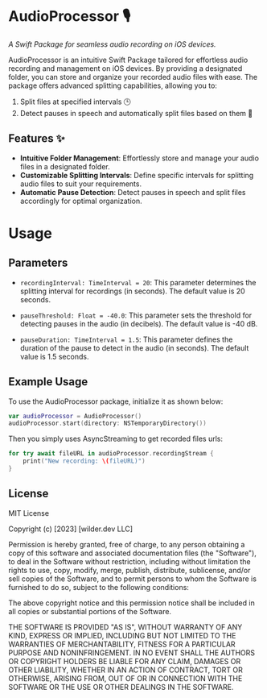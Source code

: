 # AudioProcessor 🎙️

_A Swift Package for seamless audio recording on iOS devices._

AudioProcessor is an intuitive Swift Package tailored for effortless audio recording and management on iOS devices. By providing a designated folder, you can store and organize your recorded audio files with ease. The package offers advanced splitting capabilities, allowing you to:

1. Split files at specified intervals 🕒
2. Detect pauses in speech and automatically split files based on them 🤫

## Features ✨

* **Intuitive Folder Management**: Effortlessly store and manage your audio files in a designated folder.
* **Customizable Splitting Intervals**: Define specific intervals for splitting audio files to suit your requirements.
* **Automatic Pause Detection**: Detect pauses in speech and split files accordingly for optimal organization.

# Usage

## Parameters

* `recordingInterval: TimeInterval = 20`: This parameter determines the splitting interval for recordings (in seconds). The default value is 20 seconds.

* `pauseThreshold: Float = -40.0`: This parameter sets the threshold for detecting pauses in the audio (in decibels). The default value is -40 dB.

* `pauseDuration: TimeInterval = 1.5`: This parameter defines the duration of the pause to detect in the audio (in seconds). The default value is 1.5 seconds.

## Example Usage

To use the AudioProcessor package, initialize it as shown below:

```swift
var audioProcessor = AudioProcessor()
audioProcessor.start(directory: NSTemporaryDirectory())
```

Then you simply uses AsyncStreaming to get recorded files urls: 

```swift
for try await fileURL in audioProcessor.recordingStream {
    print("New recording: \(fileURL)")
}
```

## License

MIT License

Copyright (c) [2023] [wilder.dev LLC]

Permission is hereby granted, free of charge, to any person obtaining a copy
of this software and associated documentation files (the "Software"), to deal
in the Software without restriction, including without limitation the rights
to use, copy, modify, merge, publish, distribute, sublicense, and/or sell
copies of the Software, and to permit persons to whom the Software is
furnished to do so, subject to the following conditions:

The above copyright notice and this permission notice shall be included in all
copies or substantial portions of the Software.

THE SOFTWARE IS PROVIDED "AS IS", WITHOUT WARRANTY OF ANY KIND, EXPRESS OR
IMPLIED, INCLUDING BUT NOT LIMITED TO THE WARRANTIES OF MERCHANTABILITY,
FITNESS FOR A PARTICULAR PURPOSE AND NONINFRINGEMENT. IN NO EVENT SHALL THE
AUTHORS OR COPYRIGHT HOLDERS BE LIABLE FOR ANY CLAIM, DAMAGES OR OTHER
LIABILITY, WHETHER IN AN ACTION OF CONTRACT, TORT OR OTHERWISE, ARISING FROM,
OUT OF OR IN CONNECTION WITH THE SOFTWARE OR THE USE OR OTHER DEALINGS IN THE
SOFTWARE.

